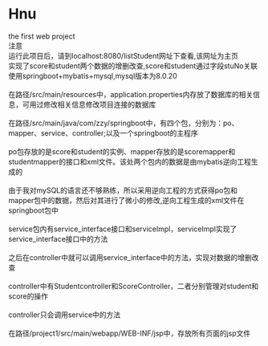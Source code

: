 # Hnu
the first web project<br>
注意<br>
运行此项目后，请到localhost:8080/listStudent网址下查看,该网址为主页<br>
实现了score和student两个数据的增删改查,score和student通过字段stuNo关联<br>
使用springboot+mybatis+mysql,mysql版本为8.0.20<br><br>
在路径/src/main/resources中，application.properties内存放了数据库的相关信息，可用过修改相关信息修改项目连接的数据库<br><br>
在路径/src/main/java/com/zzy/springboot中，有四个包，分别为：po、mapper、service、controller;以及一个springboot的主程序<br><br>
po包存放的是score和student的实例、mapper存放的是scoremapper和studentmapper的接口和xml文件。该处两个包内的数据是由mybatis逆向工程生成的<br><br>
由于我对mySQL的语言还不够熟练，所以采用逆向工程的方式获得po包和mapper包中的数据，然后对其进行了微小的修改,逆向工程生成的xml文件在springboot包中<br><br>
service包内有service_interface接口和serviceImpl，serviceImpl实现了service_interface接口中的方法<br><br>
之后在controller中就可以调用service_interface中的方法，实现对数据的增删改查<br><br>
controller中有Studentcontroller和ScoreController，二者分别管理对student和score的操作<br><br>
controller只会调用service中的方法<br><br>
在路径/project1/src/main/webapp/WEB-INF/jsp中，存放所有页面的jsp文件<br><br>

